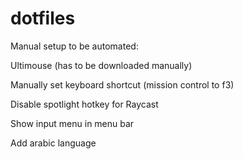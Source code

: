 # dotfiles

Manual setup to be automated:

Ultimouse (has to be downloaded manually)

Manually set keyboard shortcut (mission control to f3)

Disable spotlight hotkey for Raycast

Show input menu in menu bar

Add arabic language
